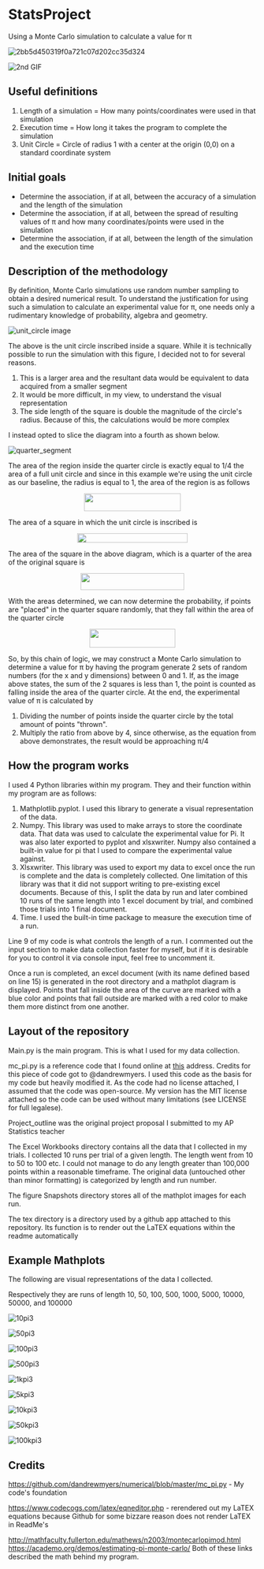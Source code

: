 # StatsProject

Using a Monte Carlo simulation to calculate a value for π

![2bb5d450319f0a721c07d202cc35d324](https://user-images.githubusercontent.com/24295451/48987535-e97d0480-f0ed-11e8-9820-bf6e009401e9.gif)

![2nd GIF](https://i.gyazo.com/818484a04fd1efd1ff76974a2ce36d29.gif)

## Useful definitions

1. Length of a simulation = How many points/coordinates were used in that simulation
2. Execution time = How long it takes the program to complete the simulation
3. Unit Circle = Circle of radius 1 with a center at the origin (0,0) on a standard coordinate system

## Initial goals

* Determine the association, if at all, between the accuracy of a simulation and the length of the simulation
* Determine the association, if at all, between the spread of resulting values of π and how many coordinates/points were used in the simulation
* Determine the association, if at all, between the length of the simulation and the execution time

## Description of the methodology

By definition, Monte Carlo simulations use random number sampling to obtain a desired numerical result. To understand the justification for using such a simulation to calculate an experimental value for π, one needs only a rudimentary knowledge of probability, algebra and geometry.

![unit_circle image](http://mathfaculty.fullerton.edu/mathews/n2003/montecarlopi/MonteCarloPiMod/Images/MonteCarloPiMod_gr_5.gif)

The above is the unit circle inscribed inside a square. While it is technically possible to run the simulation with this figure, I decided not to for several reasons.

1. This is a larger area and the resultant data would be equivalent to data acquired from a smaller segment
2. It would be more difficult, in my view, to understand the visual representation
3. The side length of the square is double the magnitude of the circle's radius. Because of this, the calculations would be more complex

I instead opted to slice the diagram into a fourth as shown below.

![quarter_segment](https://i.stack.imgur.com/c9Qhr.png)

The area of the region inside the quarter circle is exactly equal to 1/4 the area of a full unit circle and since in this example we're using the unit circle as our baseline, the radius is equal to 1, the area of the region is as follows

<p align="center"><img src="/tex/67cfb22871d6761ae070272286973adb.svg?invert_in_darkmode&sanitize=true" align=middle width=196.7322192pt height=35.77743345pt/></p>

The area of a square in which the unit circle is inscribed is

<p align="center"><img src="/tex/bfb9de8e49725f57da9e139be7099904.svg?invert_in_darkmode&sanitize=true" align=middle width=224.07807674999998pt height=18.905967299999997pt/></p>

The area of the square in the above diagram, which is a quarter of the area of the original square is
<p align="center"><img src="/tex/b8989cfefe0511ed4bbe9ff955bd77ab.svg?invert_in_darkmode&sanitize=true" align=middle width=210.73350045pt height=33.62942055pt/></p>

With the areas determined, we can now determine the probability, if points are "placed" in the quarter square randomly, that they fall within the area of the quarter circle

<p align="center"><img src="/tex/b56895db667ad864c5b1a7da0ad1a34f.svg?invert_in_darkmode&sanitize=true" align=middle width=173.8940445pt height=38.332593749999994pt/></p>

So, by this chain of logic, we may construct a Monte Carlo simulation to determine a value for π by having the program generate 2 sets of random numbers (for the x and y dimensions) between 0 and 1. If, as the image above states, the sum of the 2 squares is less than 1, the point is counted as falling inside the area of the quarter circle. At the end, the experimental value of π is calculated by

1. Dividing the number of points inside the quarter circle by the total amount of points "thrown".
2. Multiply the ratio from above by 4, since otherwise, as the equation from above demonstrates, the result would be approaching π/4

## How the program works

I used 4 Python libraries within my program. They and their function within my program are as follows:

1. Mathplotlib.pyplot. I used this library to generate a visual representation of the data.
2. Numpy. This library was used to make arrays to store the coordinate data. That data was used to calculate the experimental value for Pi. It was also later exported to pyplot and xlsxwriter. Numpy also contained a built-in value for pi that I used to compare the experimental value against.
3. Xlsxwriter. This library was used to export my data to excel once the run is complete and the data is completely collected. One limitation of this library was that it did not support writing to pre-existing excel documents. Because of this, I split the data by run and later combined 10 runs of the same length into 1 excel document by trial, and combined those trials into 1 final document.
4. Time. I used the built-in time package to measure the execution time of a run.

Line 9 of my code is what controls the length of a run. I commented out the input section to make data collection faster for myself, but if it is desirable for you to control it via console input, feel free to uncomment it.

Once a run is completed, an excel document (with its name defined based on line 15) is generated in the root directory and a mathplot diagram is displayed. Points that fall inside the area of the curve are marked with a blue color and points that fall outside are marked with a red color to make them more distinct from one another.

## Layout of the repository

Main.<span>py is the main program. This is what I used for my data collection.

mc_pi<span>.py is a reference code that I found online at [this](https://github.com/dandrewmyers/numerical/blob/master/mc_pi.py) address. Credits for this piece of code got to @dandrewmyers. I used this code as the basis for my code but heavily modified it. As the code had no license attached, I assumed that the code was open-source. My version has the MIT license attached so the code can be used without many limitations (see LICENSE for full legalese).

Project_outline was the original project proposal I submitted to my AP Statistics teacher

The Excel Workbooks directory contains all the data that I collected in my trials. I collected 10 runs per trial of a given length. The length went from 10 to 50 to 100 etc. I could not manage to do any length greater than 100,000 points within a reasonable timeframe. The original data (untouched other than minor formatting) is categorized by length and run number.

The figure Snapshots directory stores all of the mathplot images for each run.

The tex directory is a directory used by a github app attached to this repository. Its function is to render out the LaTEX equations within the readme automatically

## Example Mathplots

The following are visual representations of the data I collected.

Respectively they are runs of length
10, 50, 100, 500, 1000, 5000, 10000, 50000, and 100000

![10pi3](https://user-images.githubusercontent.com/24295451/48963663-9ed08080-ef65-11e8-9700-e17c8e68bf84.png)

![50pi3](https://user-images.githubusercontent.com/24295451/48964276-d6ddc080-ef71-11e8-9354-1cda293f289b.png)

![100pi3](https://user-images.githubusercontent.com/24295451/48963662-9bd59000-ef65-11e8-9fea-c8dbd7c7a820.png)

![500pi3](https://user-images.githubusercontent.com/24295451/48964278-d9d8b100-ef71-11e8-89f0-b0798220a8fb.png)

![1kpi3](https://user-images.githubusercontent.com/24295451/48963661-99733600-ef65-11e8-911a-b6a4f1800a3d.png)

![5kpi3](https://user-images.githubusercontent.com/24295451/48964279-dd6c3800-ef71-11e8-8f30-bb1c4230f0c2.png)

![10kpi3](https://user-images.githubusercontent.com/24295451/48964274-d1807600-ef71-11e8-9928-e41220011b31.png)

![50kpi3](https://user-images.githubusercontent.com/24295451/48964280-e8bf6380-ef71-11e8-9aac-e62f1fa28424.png)

![100kpi3](https://user-images.githubusercontent.com/24295451/48963659-92e4be80-ef65-11e8-9da0-3cd3725eebb3.png)

## Credits

https://github.com/dandrewmyers/numerical/blob/master/mc_pi.py - My code's foundation

https://www.codecogs.com/latex/eqneditor.php - rerendered out my LaTEX equations because Github for some bizzare reason does not render LaTEX in ReadMe's

http://mathfaculty.fullerton.edu/mathews/n2003/montecarlopimod.html
https://academo.org/demos/estimating-pi-monte-carlo/
Both of these links described the math behind my program.
